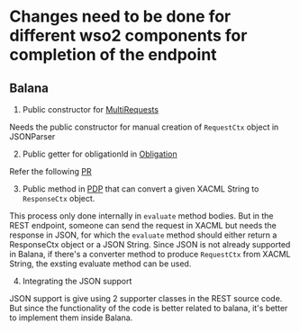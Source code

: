Changes need to be done for different wso2 components for completion of the endpoint
====================================================================================

Balana
------

1) Public constructor for [MultiRequests](https://github.com/wso2/balana/blob/master/modules/balana-core/src/main/java/org/wso2/balana/xacml3/MultiRequests.java)

Needs the public constructor for manual creation of `RequestCtx` object in JSONParser

2) Public getter for obligationId in [Obligation](https://github.com/wso2/balana/blob/master/modules/balana-core/src/main/java/org/wso2/balana/xacml3/Obligation.java)

Refer the following [PR](https://github.com/wso2/balana/pull/41)

3) Public method in [PDP](https://github.com/wso2/balana/blob/master/modules/balana-core/src/main/java/org/wso2/balana/PDP.java) that
can convert a given XACML String to `ResponseCtx` object. 

This process only done internally in `evaluate` method bodies. But in the REST endpoint, someone can send the request in XACML 
but needs the response in JSON, for which the `evaluate` method should either return a ResponseCtx object or a JSON String. Since
JSON is not already supported in Balana, if there's a converter method to produce `RequestCtx` from XACML String, the exsting 
evaluate method can be used.

4) Integrating the JSON support

JSON support is give using 2 supporter classes in the REST source code. But since the functionality of the code is better related 
to balana, it's better to implement them inside Balana.
